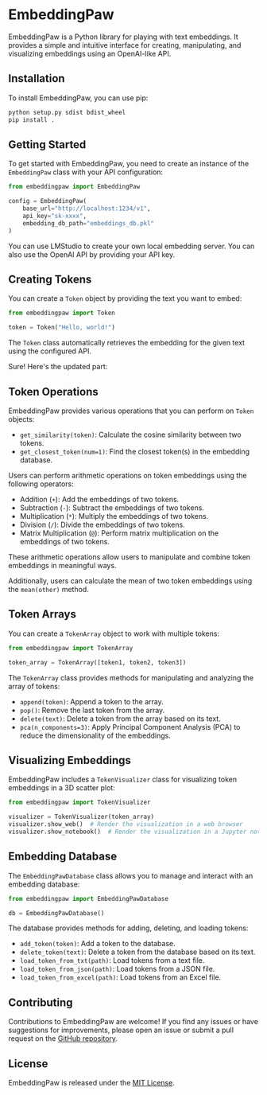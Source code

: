 # EmbeddingPaw

EmbeddingPaw is a Python library for playing with text embeddings. It provides a simple and intuitive interface for creating, manipulating, and visualizing embeddings using an OpenAI-like API.

## Installation

To install EmbeddingPaw, you can use pip:

```bash
python setup.py sdist bdist_wheel
pip install .
```

## Getting Started

To get started with EmbeddingPaw, you need to create an instance of the `EmbeddingPaw` class with your API configuration:

```python
from embeddingpaw import EmbeddingPaw

config = EmbeddingPaw(
    base_url="http://localhost:1234/v1",
    api_key="sk-xxxx",
    embedding_db_path="embeddings_db.pkl"
)
```
You can use LMStudio to create your own local embedding server. You can also use the OpenAI API by providing your API key.

## Creating Tokens

You can create a `Token` object by providing the text you want to embed:

```python
from embeddingpaw import Token

token = Token("Hello, world!")
```

The `Token` class automatically retrieves the embedding for the given text using the configured API.

Sure! Here's the updated part:

## Token Operations

EmbeddingPaw provides various operations that you can perform on `Token` objects:

- `get_similarity(token)`: Calculate the cosine similarity between two tokens.
- `get_closest_token(num=1)`: Find the closest token(s) in the embedding database.

Users can perform arithmetic operations on token embeddings using the following operators:
- Addition (`+`): Add the embeddings of two tokens.
- Subtraction (`-`): Subtract the embeddings of two tokens.
- Multiplication (`*`): Multiply the embeddings of two tokens.
- Division (`/`): Divide the embeddings of two tokens.
- Matrix Multiplication (`@`): Perform matrix multiplication on the embeddings of two tokens.

These arithmetic operations allow users to manipulate and combine token embeddings in meaningful ways.

Additionally, users can calculate the mean of two token embeddings using the `mean(other)` method.

## Token Arrays

You can create a `TokenArray` object to work with multiple tokens:

```python
from embeddingpaw import TokenArray

token_array = TokenArray([token1, token2, token3])
```

The `TokenArray` class provides methods for manipulating and analyzing the array of tokens:

- `append(token)`: Append a token to the array.
- `pop()`: Remove the last token from the array.
- `delete(text)`: Delete a token from the array based on its text.
- `pca(n_components=3)`: Apply Principal Component Analysis (PCA) to reduce the dimensionality of the embeddings.

## Visualizing Embeddings

EmbeddingPaw includes a `TokenVisualizer` class for visualizing token embeddings in a 3D scatter plot:

```python
from embeddingpaw import TokenVisualizer

visualizer = TokenVisualizer(token_array)
visualizer.show_web()  # Render the visualization in a web browser
visualizer.show_notebook()  # Render the visualization in a Jupyter notebook
```

## Embedding Database

The `EmbeddingPawDatabase` class allows you to manage and interact with an embedding database:

```python
from embeddingpaw import EmbeddingPawDatabase

db = EmbeddingPawDatabase()
```

The database provides methods for adding, deleting, and loading tokens:

- `add_token(token)`: Add a token to the database.
- `delete_token(text)`: Delete a token from the database based on its text.
- `load_token_from_txt(path)`: Load tokens from a text file.
- `load_token_from_json(path)`: Load tokens from a JSON file.
- `load_token_from_excel(path)`: Load tokens from an Excel file.

## Contributing

Contributions to EmbeddingPaw are welcome! If you find any issues or have suggestions for improvements, please open an issue or submit a pull request on the [GitHub repository](https://github.com/Kira-Pgr/EmbeddingPaw).

## License

EmbeddingPaw is released under the [MIT License](https://opensource.org/licenses/MIT).